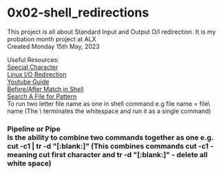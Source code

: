 # 0x02-shell_redirections
This project is all about Standard Input and Output O/I redirection. It is my probation month project at ALX <br>
Created Monday 15th May, 2023

Useful Resources:<br>
[Special Character](http://mywiki.wooledge.org/BashGuide/SpecialCharacters)<br>
[Linux I/O Redirection](http://linuxcommand.org/lc3_lts0070.php)<br>
[Youtube Guide](https://www.youtube.com/watch?v=B7nHENGa7pc)<br>
[Before/After Match in Shell](https://linuxhint.com/show-lines-before-after-match-via-grep/)<br>
[Search A File for Pattern](https://www.ibm.com/docs/en/i/7.1?topic=data-grep)
<br>
To run two letter file name as one in shell command e.g file name = file\ name (The \ terminates the whitespace and run it as a single command)<br>
### Pipeline or Pipe <br>Is the ability to combine two commands together as one e.g. cut -c1 | tr -d "[:blank:]" (This combines commands cut -c1 - meaning cut first character and tr -d "[:blank:]" - delete all white space)
